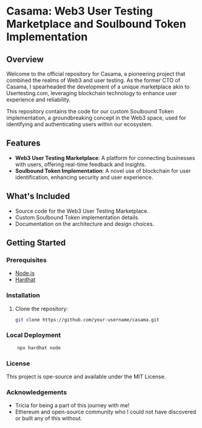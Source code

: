 # Casama: Web3 User Testing Marketplace and Soulbound Token Implementation

## Overview
Welcome to the official repository for Casama, a pioneering project that combined the realms of Web3 and user testing. As the former CTO of Casama, I spearheaded the development of a unique marketplace akin to Usertesting.com, leveraging blockchain technology to enhance user experience and reliability.

This repository contains the code for our custom Soulbound Token implementation, a groundbreaking concept in the Web3 space, used for identifying and authenticating users within our ecosystem.

## Features
- **Web3 User Testing Marketplace**: A platform for connecting businesses with users, offering real-time feedback and insights.
- **Soulbound Token Implementation**: A novel use of blockchain for user identification, enhancing security and user experience.

## What's Included
- Source code for the Web3 User Testing Marketplace.
- Custom Soulbound Token implementation details.
- Documentation on the architecture and design choices.

## Getting Started
### Prerequisites
- [Node.js](https://nodejs.org/)
- [Hardhat](https://hardhat.org/getting-started/)

### Installation
1. Clone the repository:
   ```bash
   git clone https://github.com/your-username/casama.git


### Local Deployment 
```bash
    npx hardhat node
```

### License
This project is ope-source and available under the MIT License.

### Acknowledgements
- Tricia for being a part of this journey with me!
- Ethereum and open-source community who I could not have discovered or built any of this without.